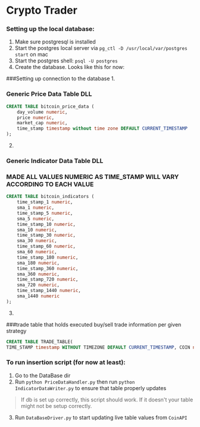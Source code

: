 # Crypto Trader

### Setting up the local database:
1. Make sure postgresql is installed
2. Start the postgres local server via `pg_ctl -D /usr/local/var/postgres start` on mac
3. Start the postgres shell: `psql -U postgres`
4. Create the database. Looks like this for now:

###Setting up connection to the database
1. 
### Generic Price Data Table DLL
```sql
CREATE TABLE bitcoin_price_data (
    day_volume numeric,
    price numeric,
    market_cap numeric,
    time_stamp timestamp without time zone DEFAULT CURRENT_TIMESTAMP
);
```

2.
### Generic Indicator Data Table DLL
### MADE ALL VALUES NUMERIC AS TIME_STAMP WILL VARY ACCORDING TO EACH VALUE
```sql
CREATE TABLE bitcoin_indicators (
	time_stamp_1 numeric,
    sma_1 numeric,
    time_stamp_5 numeric,
    sma_5 numeric,
    time_stamp_10 numeric,
    sma_10 numeric,
    time_stamp_30 numeric,
    sma_30 numeric,
    time_stamp_60 numeric,
    sma_60 numeric,
    time_stamp_180 numeric,
 	sma_180 numeric,
	time_stamp_360 numeric,
	sma_360 numeric,
	time_stamp_720 numeric,
	sma_720 numeric,
	time_stamp_1440 numeric,
	sma_1440 numeric
);
```

3.
###trade table that holds executed buy/sell trade information per given strategy
```sql
CREATE TABLE TRADE_TABLE( 
TIME_STAMP timestamp WITHOUT TIMEZONE DEFAULT CURRENT_TIMESTAMP, COIN numeric, BUY_IN numeric,  PROFIT_LOSS numeric, DID_PROFIT boolean, Time_bought char, Strategy_Used char);


```
### To run insertion script (for now at least):
1. Go to the DataBase dir
2. Run `python PriceDataHandler.py` then run `python IndicatorDataWriter.py` to ensure that table properly updates
> If db is set up correctly, this script should work. If it doesn't your table might not be setup correctly.
3. Run `DataBaseDriver.py` to start updating live table values from `CoinAPI`


